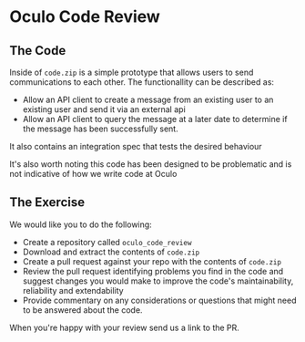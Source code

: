# Oculo Code Review
## The Code
Inside of `code.zip` is a simple prototype that allows users to send communications to each other. The functionallity can be described as:
- Allow an API client to create a message from an existing user to an existing user and send it via an external api
- Allow an API client to query the message at a later date to determine if the message has been successfully sent.

It also contains an integration spec that tests the desired behaviour

It's also worth noting this code has been designed to be problematic and is not indicative of how we write code at Oculo

## The Exercise
We would like you to do the following:
- Create a repository called `oculo_code_review`
- Download and extract the contents of `code.zip`
- Create a pull request against your repo with the contents of `code.zip`
- Review the pull request identifying problems you find in the code and suggest changes you would make to improve
the code's maintainability, reliability and extendability
- Provide commentary on any considerations or questions that might need to be answered about the code.

When you're happy with your review send us a link to the PR.

